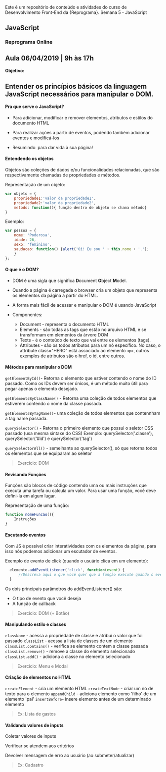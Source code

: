 Este é um repositório de conteúdo e atividades do curso de Desenvolvimento Front-End da {Reprograma}.
Semana 5 - JavaScript





## JavaScript 
### Reprograma Online 
Aula 06/04/2019 |  9h às 17h
---
#### Objetivo:
Entender os príncípios básicos da linguagem JavaScript necessários para manipular o DOM.
---

#### Pra que serve o JavaScript?  
- Para adicionar, modificar e remover elementos, atributos e estilos do documento HTML

- Para realizar ações a partir de eventos, podendo também adicionar eventos e modificá-los

- Resumindo: para dar vida à sua página!

#### Entendendo os objetos
Objetos são coleções de dados e/ou funcionalidades relacionadas, que são  respectivamente chamadas de propriedades e métodos.

Representação de um objeto:
``` javascript 
var objeto = {
    propriedade1:'valor da propriedade1',
    propriedade2:'valor da propriedade2',
    metodo: function(){ função dentro de objeto se chama método}
}
```
Exemplo:

```javascript
var pessoa = {
    nome: 'Poderosa',
    idade: 26,
    sexo: 'feminino',
    saudacao: function() {alert('Oi! Eu sou ' + this.nome + '.');
    }
};
```

#### O que é o DOM?

- DOM é uma sigla que significa **D**ocument **O**bject **M**odel.

- Quando a página é carregada o browser cria um objeto que representa os elementos da página a partir do HTML.

- A forma mais fácil de acessar e manipular o DOM é usando JavaScript

- Componentes: 
  - Document - representa o documento HTML 
  - Elements - são todas as tags que estão no arquivo HTML e se transformam em elementos da árvore DOM
  - Texts - é o conteúdo de texto que vai entre os elementos (tags).
  - Attributes - são os todos atributos para um nó específico. No caso, o attribute class="HERO" está associado ao elemento `<p>`, outros exemplos de atributos são o href, o id, entre outros.


#### Métodos para manipular o DOM

`getElementById()`- Retorna o elemento que estiver contendo o nome do ID passado. Como os IDs devem ser únicos, é um método muito útil para pegar apenas o elemento desejado.

`getElementsByClassName()` - Retorna uma coleção de todos elementos que estiverem contendo o nome da classe passada.

`getElementsByTagName()`- uma coleção de todos elementos que contennham a tag name passada.

`querySelector()` - Retorna o primeiro elemento que possui o seletor CSS passado (usa mesma sintaxe do CSS) Exemplo: querySelector('.classe'), querySelector('#id') e querySelector('tag')

`querySelectorAll()` - semelhante ao querySelector(), só que retorna todos os elementos que se equiparam ao seletor
>Exercício: DOM

#### Revisando Funções 

Funções são blocos de código contendo uma ou mais instruções que executa uma tarefa ou calcula um valor. Para usar uma função, você deve defini-la em algum lugar.

Representação de uma função:
``` javascript 
function nomeFuncao(){
    Instruções
}
```

#### Escutando eventos

Com JS é possível criar interatividades com os elementos da página, para isso nós podemos adicionar um escutador de eventos. 

Exemplo de evento de click (quando o usuário clica em um elemento):
```javascript
  elemento.addEventListener('click', function(event) {
      //Descreva aqui o que você quer que a função execute quando o evento for acionado
  }
```
Os dois principais parâmetros do addEventListener() são:
- O tipo de evento que você deseja 
- A função de callback
>Exercício: DOM (+ Botão)


#### Manipulando estilo e classes
`className` - acessa a propriedade de classe e atribui o valor que foi passado
`classList` - acessa a lista de classes de um elemento
`classList.contains()` - verifica se elemento contem a classe passada
`classList.remove()` - remove a classe do elemento selecionado
`classList.add()` - adiciona a classe no elemento selecionado
>Exercício: Menu e Modal


#### Criação de elementos no HTML

`createElement` - cria um elemento HTML
`createTextNode` - criar um nó de texto para o elemento
`appendChild` - adiciona elemento como 'filho' de um elemento 'pai'
`insertBefore`- insere elemento antes de um determinado elemento
>Ex: Lista de gastos


#### Validando valores de inputs
Coletar valores de inputs 

Verificar se atendem aos critérios

Devolver mensagem de erro ao usuário (ao submeter/atualizar)

>Ex: Cadastro

